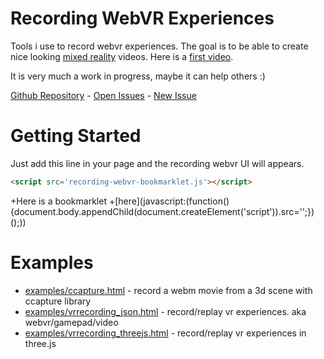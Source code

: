 # Recording WebVR Experiences

Tools i use to record webvr experiences. The goal is to be able to create 
nice looking [mixed reality](https://en.wikipedia.org/wiki/Mixed_reality) videos.
Here is a [first video](https://twitter.com/LearningThreejs/status/814910888285274112).

It is very much a work in progress, maybe it can help others :)

[Github Repository](http://github.com/jeromeetienne/recording-webvr/) - 
[Open Issues](http://github.com/jeromeetienne/recording-webvr/issues/) -
[New Issue](http://github.com/jeromeetienne/recording-webvr/issues/new)


# Getting Started

Just add this line in your page and the recording webvr UI will appears.

```html
<script src='recording-webvr-bookmarklet.js'></script>
```

+Here is a bookmarklet
+[here](javascript:\(function(\){document.body.appendChild\(document.createElement\('script'\)\).src='';}\)\(\);\))

# Examples
- [examples/ccapture.html](https://jeromeetienne.github.io/recording-webvr/examples/ccapture.html) - record a webm movie from a 3d scene with ccapture library
- [examples/vrrecording_json.html](https://jeromeetienne.github.io/recording-webvr/examples/vrrecording_json.html) - record/replay vr experiences. aka webvr/gamepad/video
- [examples/vrrecording_threejs.html](https://jeromeetienne.github.io/recording-webvr/examples/vrrecording_threejs.html) - record/replay vr experiences in three.js
